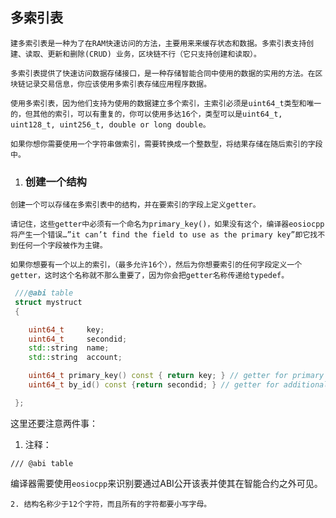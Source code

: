 ## 多索引表

`建多索引表是一种为了在RAM快速访问的方法，主要用来来缓存状态和数据。多索引表支持创建、读取、更新和删除(CRUD) 业务，区块链不行（它只支持创建和读取）。`

`多索引表提供了快速访问数据存储接口，是一种存储智能合同中使用的数据的实用的方法。在区块链记录交易信息，你应该使用多索引表存储应用程序数据。`

`使用多索引表，因为他们支持为使用的数据建立多个索引，主索引必须是uint64_t类型和唯一的，但其他的索引，可以有重复的，你可以使用多达16个，类型可以是uint64_t, uint128_t, uint256_t, double or long double。`

`如果你想你需要使用一个字符串做索引，需要转换成一个整数型，将结果存储在随后索引的字段中。`

1. ### 创建一个结构

`创建一个可以存储在多索引表中的结构，并在要索引的字段上定义getter。`

`请记住，这些getter中必须有一个命名为primary_key()，如果没有这个，编译器eosiocpp将产生一个错误…”it can’t find the field to use as the primary key”即它找不到任何一个字段被作为主键。`

`如果你想要有一个以上的索引，（最多允许16个），然后为你想要索引的任何字段定义一个getter，这时这个名称就不那么重要了，因为你会把getter名称传递给typedef。`

```cpp
 ///@abi table
 struct mystruct 
 {

    uint64_t     key; 
    uint64_t     secondid;
    std::string  name; 
    std::string  account; 

    uint64_t primary_key() const { return key; } // getter for primary key
    uint64_t by_id() const {return secondid; } // getter for additional key

 };
```

这里还要注意两件事：

1. 注释：

```
/// @abi table
```

编译器需要使用`eosiocpp`来识别要通过ABI公开该表并使其在智能合约之外可见。

    2. 结构名称少于12个字符，而且所有的字符都要小写字母。

